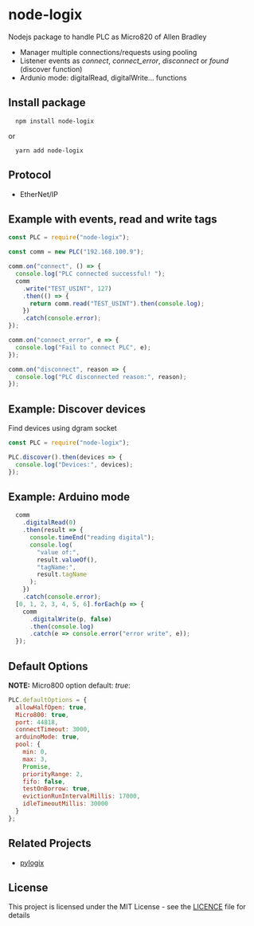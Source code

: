 # node-logix

Nodejs package to handle PLC as Micro820 of Allen Bradley

- Manager multiple connections/requests using pooling
- Listener events as *connect*, *connect_error*, *disconnect* or *found* (discover function)
- Ardunio mode: digitalRead, digitalWrite... functions

## Install package

```
  npm install node-logix
```

or

```
  yarn add node-logix
```

## Protocol

- EtherNet/IP

## Example with events, read and write tags

```js
const PLC = require("node-logix");

const comm = new PLC("192.168.100.9");

comm.on("connect", () => {
  console.log("PLC connected successful! ");
  comm
    .write("TEST_USINT", 127)
    .then(() => {
      return comm.read("TEST_USINT").then(console.log);
    })
    .catch(console.error);
});

comm.on("connect_error", e => {
  console.log("Fail to connect PLC", e);
});

comm.on("disconnect", reason => {
  console.log("PLC disconnected reason:", reason);
});
```

## Example: Discover devices

Find devices using dgram socket
```js
const PLC = require("node-logix");

PLC.discover().then(devices => {
  console.log("Devices:", devices);
});
```

## Example: Arduino mode

```js
  comm
    .digitalRead(0)
    .then(result => {
      console.timeEnd("reading digital");
      console.log(
        "value of:",
        result.valueOf(),
        "tagName:",
        result.tagName
      );
    })
    .catch(console.error);
  [0, 1, 2, 3, 4, 5, 6].forEach(p => {
    comm
      .digitalWrite(p, false)
      .then(console.log)
      .catch(e => console.error("error write", e));
  });

```

## Default Options

**NOTE:** Micro800 option default: *true*:

```js
PLC.defaultOptions = {
  allowHalfOpen: true,
  Micro800: true,
  port: 44818,
  connectTimeout: 3000,
  arduinoMode: true,
  pool: {
    min: 0,
    max: 3,
    Promise,
    priorityRange: 2,
    fifo: false,
    testOnBorrow: true,
    evictionRunIntervalMillis: 17000,
    idleTimeoutMillis: 30000
  }
};
```

## Related Projects

- [pylogix](https://github.com/dmroeder/pylogix)

## License

This project is licensed under the MIT License - see the [LICENCE](https://github.com/cmseaton42/node-ethernet-ip/blob/master/LICENSE) file for details
